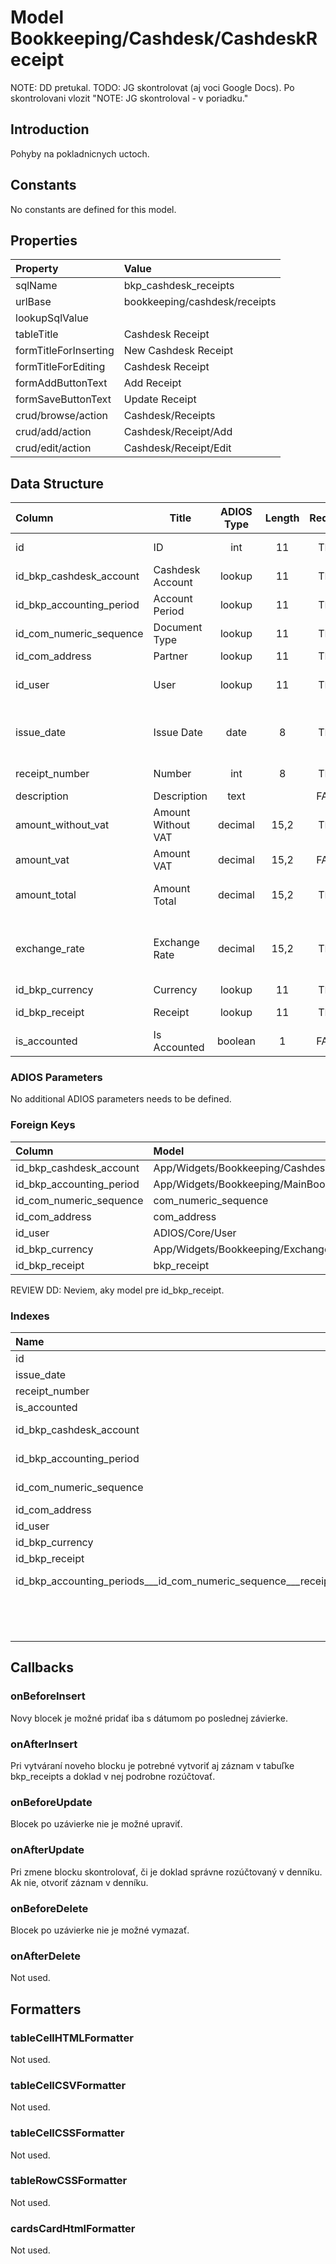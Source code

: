 # Model Bookkeeping/Cashdesk/CashdeskReceipt

NOTE: DD pretukal.
TODO: JG skontrolovat (aj voci Google Docs). Po skontrolovani vlozit "NOTE: JG skontroloval - v poriadku."

## Introduction

Pohyby na pokladnicnych uctoch.

## Constants

No constants are defined for this model.

## Properties

| Property              | Value                         |
| :-------------------- | :---------------------------- |
| sqlName               | bkp_cashdesk_receipts         |
| urlBase               | bookkeeping/cashdesk/receipts |
| lookupSqlValue        |                               |
| tableTitle            | Cashdesk Receipt              |
| formTitleForInserting | New Cashdesk Receipt          |
| formTitleForEditing   | Cashdesk Receipt              |
| formAddButtonText     | Add Receipt                   |
| formSaveButtonText    | Update Receipt                |
| crud/browse/action    | Cashdesk/Receipts             |
| crud/add/action       | Cashdesk/Receipt/Add          |
| crud/edit/action      | Cashdesk/Receipt/Edit         |

## Data Structure

| Column                   | Title              | ADIOS Type | Length | Required | Notes                                         |
| :----------------------- | ------------------ | :--------: | :----: | :------: | :-------------------------------------------- |
| id                       | ID                 |    int     |   11   |   TRUE   | Jedinečné ID záznamu                          |
| id_bkp_cashdesk_account  | Cashdesk Account   |   lookup   |   11   |   TRUE   | ID pokladne                                   |
| id_bkp_accounting_period | Account Period     |   lookup   |   11   |   TRUE   | ID účtovného obdobia                          |
| id_com_numeric_sequence  | Document Type      |   lookup   |   11   |   TRUE   | ID typu dokumentu                             |
| id_com_address           | Partner            |   lookup   |   11   |   TRUE   | ID adresára                                   |
| id_user                  | User               |   lookup   |   11   |   TRUE   | ID užívateľa, ktorý doklad vystavil           |
| issue_date               | Issue Date         |    date    |   8    |   TRUE   | Dátum vystavenia pokladničného dokladu        |
| receipt_number           | Number             |    int     |   8    |   TRUE   | Poradové číslo dokladu                        |
| description              | Description        |    text    |        |  FALSE   | Popis dokladu                                 |
| amount_without_vat       | Amount Without VAT |  decimal   |  15,2  |   TRUE   | Suma bez DPH                                  |
| amount_vat               | Amount VAT         |  decimal   |  15,2  |  FALSE   | DPH                                           |
| amount_total             | Amount Total       |  decimal   |  15,2  |   TRUE   | Celková hodnota dokladu                       |
| exchange_rate            | Exchange Rate      |  decimal   |  15,2  |   TRUE   | Kurz meny voči hlavnej mene účtovného obdobia |
| id_bkp_currency          | Currency           |   lookup   |   11   |   TRUE   | ID meny                                       |
| id_bkp_receipt           | Receipt            |   lookup   |   11   |   TRUE   | ID v denníku hlavnej knihy                    |
| is_accounted             | Is Accounted       |  boolean   |   1    |  FALSE   | Je doklad zaúčtovaný                          |

### ADIOS Parameters

No additional ADIOS parameters needs to be defined.

### Foreign Keys

| Column                   | Model                                                    | Relation | OnUpdate | OnDelete |
| :----------------------- | :------------------------------------------------------- | :------: | -------- | -------- |
| id_bkp_cashdesk_account  | App/Widgets/Bookkeeping/Cashdesk/Models/CashdeskAccount  |   1:N    | Cascade  | Restrict |
| id_bkp_accounting_period | App/Widgets/Bookkeeping/MainBook/Models/AccountingPeriod |   1:N    | Cascade  | Restrict |
| id_com_numeric_sequence  | com_numeric_sequence                                     |   1:N    | Cascade  | Restrict |
| id_com_address           | com_address                                              |   1:N    | Cascade  | Restrict |
| id_user                  | ADIOS/Core/User                                          |   1:N    | Cascade  | Restrict |
| id_bkp_currency          | App/Widgets/Bookkeeping/ExchangeRate/Models/Currency     |   1:N    | Cascade  | Restrict |
| id_bkp_receipt           | bkp_receipt                                              |   1:N    | Cascade  | Restrict |

REVIEW DD: Neviem, aky model pre id_bkp_receipt.

### Indexes

| Name                                                                 |  Type   |                Column + Order |
| :------------------------------------------------------------------- | :-----: | ----------------------------: |
| id                                                                   | PRIMARY |                        id ASC |
| issue_date                                                           |  INDEX  |                issue_date ASC |
| receipt_number                                                       |  INDEX  |            receipt_number ASC |
| is_accounted                                                         |  INDEX  |              is_accounted ASC |
| id_bkp_cashdesk_account                                              |  INDEX  |   id_bkp_cashdesk_account ASC |
| id_bkp_accounting_period                                             |  INDEX  |  id_bkp_accounting_period ASC |
| id_com_numeric_sequence                                              |  INDEX  |   id_com_numeric_sequence ASC |
| id_com_address                                                       |  INDEX  |            id_com_address ASC |
| id_user                                                              |  INDEX  |                   id_user ASC |
| id_bkp_currency                                                      |  INDEX  |           id_bkp_currency ASC |
| id_bkp_receipt                                                       |  INDEX  |            id_bkp_receipt ASC |
| id_bkp_accounting_periods___id_com_numeric_sequence___receipt_number | UNIQUE  | id_bkp_accounting_periods ASC |
|                                                                      |         |   id_com_numeric_sequence ASC |
|                                                                      |         |            receipt_number ASC |

## Callbacks

### onBeforeInsert

Novy blocek je možné pridať iba s dátumom po poslednej závierke. 

### onAfterInsert

Pri vytváraní noveho blocku je potrebné vytvoriť aj záznam v tabuľke bkp_receipts a doklad v nej podrobne rozúčtovať.

### onBeforeUpdate

Blocek po uzávierke nie je možné upraviť.

### onAfterUpdate

Pri zmene blocku skontrolovať, či je doklad správne rozúčtovaný v denníku. Ak nie, otvoriť záznam v denníku.

### onBeforeDelete

Blocek po uzávierke nie je možné vymazať.

### onAfterDelete

Not used.

## Formatters

### tableCellHTMLFormatter

Not used.

### tableCellCSVFormatter

Not used.

### tableCellCSSFormatter

Not used.

### tableRowCSSFormatter

Not used.

### cardsCardHtmlFormatter

Not used.
